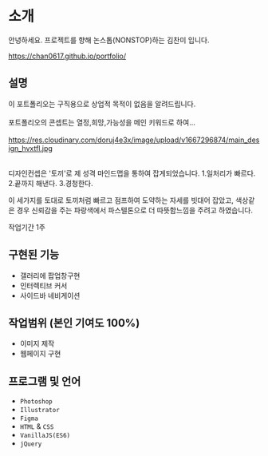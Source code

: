# 소개

안녕하세요. 
프로젝트를 향해 논스톱(NONSTOP)하는
김찬미 입니다.

https://chan0617.github.io/portfolio/

## 설명

이 포트폴리오는 구직용으로 상업적 목적이 없음을 알려드립니다.<br/><br/>
포트폴리오의 콘셉트는 열정,희망,가능성을 메인 키워드로 하여...<br/><br/>
https://res.cloudinary.com/doruj4e3x/image/upload/v1667296874/main_design_hvxtfl.jpg<br/><br/>

디자인컨셉은 '토끼'로 제 성격 마인드맵을 통하여 잡게되었습니다.
1.일처리가 빠르다.
2.끝까지 해낸다.
3.경청한다.

이 세가지를 토대로 토끼처럼 빠르고 점프하여 도약하는 자세를 빗대어 잡았고,
색상같은 경우 신뢰감을 주는 파랑색에서 파스텔톤으로 더 따뜻함느낌을 주려고 하였습니다.

작업기간 1주


## 구현된 기능

- 갤러리에 팝업창구현
- 인터렉티브 커서
- 사이드바 네비게이션


## 작업범위 (본인 기여도 100%)

- 이미지 제작
- 웹페이지 구현

## 프로그램 및 언어

- `Photoshop`
- `Illustrator`
- `Figma`
- `HTML` & `CSS`
- `VanillaJS(ES6)`
- `jQuery`
